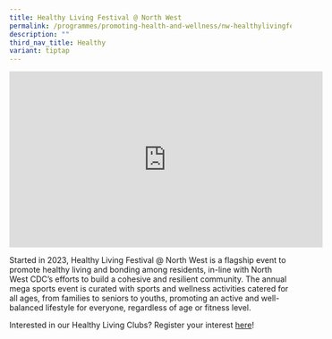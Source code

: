 ```yaml
---
title: Healthy Living Festival @ North West
permalink: /programmes/promoting-health-and-wellness/nw-healthylivingfest/
description: ""
third_nav_title: Healthy
variant: tiptap
---
```

<div class="iframe-wrapper">
<iframe height="315" width="560" allowfullscreen="true" frameborder="0" src="https://www.youtube.com/embed/nrc-CrqpPgA?si=V7_wrsqp7xfaUtwq"></iframe>
</div>
<p>Started in 2023, Healthy Living Festival @ North West is a flagship event
to promote healthy living and bonding among residents, in-line with North
West CDC’s efforts to build a cohesive and resilient community. The annual
mega sports event is curated with sports and wellness activities catered
for all ages, from families to seniors to youths, promoting an active and
well-balanced lifestyle for everyone, regardless of age or fitness level.</p>
<p>Interested in our Healthy Living Clubs? Register your interest <a href="https://go.gov.sg/hlclub-interestform" rel="noopener nofollow" target="_blank">here</a>!</p>